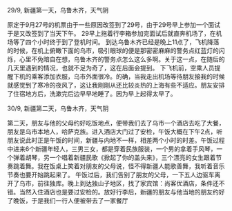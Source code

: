 29/9, 新疆第一天，乌鲁木齐，天气阴

原定于9月27号的机票由于一些原因改签到了29号，由于29号早上参加一个面试于是又改签到了当天下午。
29早上拖着行李箱参加完面试后就直奔机场了，在机场等了四个小时终于到了登机时间。
到达乌鲁木齐已经是晚上11点了，飞机降落的时候，在机上俯瞰下面的乌市，吸引眼球的便是那密密麻麻的警务点红蓝灯的闪烁，心里不免暗自在想，乌鲁木齐的警务点怎么这么多啊。关于这一点，在随后的几天里遇到的情况，也就不足为奇了，这在后面会提到。
下飞机前，空乘人员提醒下机的乘客添加衣服，乌市外面很冷。的确，当我走出机场等待朋友接我的时候就感觉到了寒冷的夜风了，这让我刚刚从还比较炎热的上海有些不适应。朋友安排了住宿地方后，洗漱完后边早早地睡了。因为早上起得太早了。

30/9, 新疆第二天，乌鲁木齐，天气阴

第二天，朋友与他的父母约好吃饭地点，便带我们去了乌市一个酒店去吃了大餐，朋友是乌市本地人，哈萨克族。进入酒店大门过了安检，午饭大概在下午2点，听朋友说此时正是午饭的时间，新疆与内地不一样，相差两个小时的时差。午饭过程中进来6个新疆年轻人，三男三女，都是穿着民族服装，一个男的拿着手风琴，一个弹着胡琴，另一个唱着新疆民歌《掀起了你的盖头来》，三个漂亮的女生跟着节奏跳着舞。我在饭桌上笑着对朋友的父母说，怪不得新疆人能歌善舞，我听着音乐节奏也要开始跳起来了。
午饭过后，我们告别了朋友的父母，一下五人边驱车离开了乌市，前往独库。晚上到达独山子地区，找了家宾馆：尚客优酒店，条件还不错。当然入住酒店也是要过安检的。放好行李后，新疆的朋友与他当地的朋友约好了晚饭，于是我们一行人便被带去了一家餐厅


